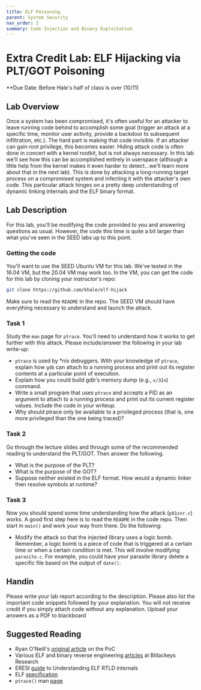 ```yaml
---
title: ELF Poisoning
parent: System Security
nav_order: 2
summary: Code Injection and Binary Exploitation
---
```


# Extra Credit Lab: ELF Hijacking via PLT/GOT Poisoning 

**Due Date: Before Hale's half of class is over (10/11)

## Lab Overview
Once a system has been compromised, it's often useful for an attacker to leave
running code behind to accomplish some goal (trigger an attack at a specific
time, monitor user activity, provide a backdoor to subsequent infiltration,
etc.). The hard part is making that code invisible. If an attacker can gain
root privilege, this becomes easier. Hiding attack code is often done in
concert with a kernel rootkit, but is not always necessary. In this lab we'll
see how this can be accomplished entirely in userspace (although a little help
from the kernel makes it even harder to detect...we'll learn more about that in
the next lab). This is done by attacking a long-running target process on
a compromised system and infecting it with the attacker's own code. This
particular attack hinges on a pretty deep understanding of dynamic linking
internals and the ELF binary format.


## Lab Description
For this lab, you'll be modifying the code provided to you and answering
questions as usual. However, the code this time is quite a bit larger than what
you've seen in the SEED labs up to this point.

### Getting the code
You'll want to use the SEED Ubuntu VM for this lab. We've tested in the 16.04
VM, but the 20.04 VM may work too. In the VM, you can get the code for this lab
by cloning your instructor's repo:

```bash
git clone https://github.com/khale/elf-hijack
```

Make sure to read the `README` in the repo. The SEED VM should have everything necessary to understand and launch the attack.

### Task 1

Study the `man` page for `ptrace`. You'll need to understand how it works to get further with this attack. Please include/answer the following in your lab write-up:

- `ptrace` is used by *nix debuggers. With your knowledge of `ptrace`, explain how `gdb` can attach to a running process and print out its register contents at a particular point of execution.
- Explain how you could build gdb's memory dump (e.g., `x/32x`) command.
- Write a small program that uses `ptrace` and accepts a PID as an argument to attach to a running process and print out its current register values. Include the code in your writeup.
- Why should ptrace only be available to a privileged process (that is, one more privileged than the one being traced)?

### Task 2
Go through the lecture slides and through some of the recommended reading to understand the PLT/GOT. Then answer the following.
- What is the purpose of the PLT?
- What is the purpose of the GOT?
- Suppose neither existed in the ELF format. How would a dynamic linker then resolve symbols at runtime?

### Task 3

Now you should spend some time understanding how the attack (`p01snr.c`) works. A good first step here is to read the `README` in the code repo. Then start in `main()` and work your way from there. Do the following:

- Modify the attack so that the injected library uses a logic bomb. Remember, a logic bomb is a piece of code that is triggered at a certain time or when a certain condition is met. This will involve modifying `parasite.c`. For example, you could have your parasite library delete a specific file based on the output of `date()`.


## Handin
Please write your lab report according to the description. Please also list the
important code snippets followed by your explanation. You will not receive
credit if you simply attach code without any explanation. Upload your answers
as a PDF to blackboard

## Suggested Reading
- Ryan O'Neill's [original article](https://vxug.fakedoma.in/archive/VxHeaven/lib/vrn00.html) on the PoC
- Various ELF and binary reverse engineering [articles](https://bitlackeys.org/) at Bitlackeys Research
- ERESI [guide](https://johntortugo.wordpress.com/2012/08/27/understanding-linux-elf-rtld-internals/) to Understanding ELF RTLD internals
- ELF [specification](http://www.skyfree.org/linux/references/ELF_Format.pdf)
- `ptrace()` man [page](https://man7.org/linux/man-pages/man2/ptrace.2.html)

